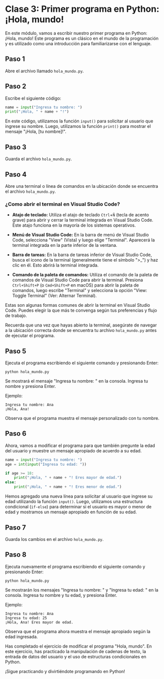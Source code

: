 # Clase 3: Primer programa en Python: ¡Hola, mundo!

En este módulo, vamos a escribir nuestro primer programa en Python: ¡Hola, mundo! Este programa es un clásico en el mundo de la programación y es utilizado como una introducción para familiarizarse con el lenguaje.

## Paso 1

Abre el archivo llamado `hola_mundo.py`.

## Paso 2

Escribe el siguiente código:

```python
name = input("Ingresa tu nombre: ")
print("¡Hola, " + name + "!")
```

En este código, utilizamos la función `input()` para solicitar al usuario que ingrese su nombre. Luego, utilizamos la función `print()` para mostrar el mensaje "¡Hola, [tu nombre]!".

## Paso 3

Guarda el archivo `hola_mundo.py`.

## Paso 4

Abre una terminal o línea de comandos en la ubicación donde se encuentra el archivo `hola_mundo.py`.

### ¿Como abrir el terminal en Visual Studio Code?

- **Atajo de teclado:** Utiliza el atajo de teclado `Ctrl`+`Ñ` (tecla de acento grave) para abrir y cerrar la terminal integrada en Visual Studio Code. Este atajo funciona en la mayoría de los sistemas operativos.

- **Menú de Visual Studio Code:** En la barra de menú de Visual Studio Code, selecciona "View" (Vista) y luego elige "Terminal". Aparecerá la terminal integrada en la parte inferior de la ventana.

- **Barra de tareas:** En la barra de tareas inferior de Visual Studio Code, busca el icono de la terminal (generalmente tiene el símbolo ">\_") y haz clic en él. Esto abrirá la terminal integrada.

- **Comando de la paleta de comandos:** Utiliza el comando de la paleta de comandos de Visual Studio Code para abrir la terminal. Presiona `Ctrl+Shift+P` (o `Cmd+Shift+P` en macOS) para abrir la paleta de comandos, luego escribe "Terminal" y selecciona la opción "View: Toggle Terminal" (Ver: Alternar Terminal).

Estas son algunas formas comunes de abrir la terminal en Visual Studio Code. Puedes elegir la que más te convenga según tus preferencias y flujo de trabajo.

Recuerda que una vez que hayas abierto la terminal, asegúrate de navegar a la ubicación correcta donde se encuentra tu archivo `hola_mundo.py` antes de ejecutar el programa.

## Paso 5

Ejecuta el programa escribiendo el siguiente comando y presionando Enter:

```shell
python hola_mundo.py
```

Se mostrará el mensaje "Ingresa tu nombre: " en la consola. Ingresa tu nombre y presiona Enter.

Ejemplo:

```
Ingresa tu nombre: Ana
¡Hola, Ana!
```

Observa que el programa muestra el mensaje personalizado con tu nombre.

## Paso 6

Ahora, vamos a modificar el programa para que también pregunte la edad del usuario y muestre un mensaje apropiado de acuerdo a su edad.

```python
name = input("Ingresa tu nombre: ")
age = int(input("Ingresa tu edad: "))

if age >= 18:
    print("¡Hola, " + name + "! Eres mayor de edad.")
else:
    print("¡Hola, " + name + "! Eres menor de edad.")
```

Hemos agregado una nueva línea para solicitar al usuario que ingrese su edad utilizando la función `input()`. Luego, utilizamos una estructura condicional (`if-else`) para determinar si el usuario es mayor o menor de edad y mostramos un mensaje apropiado en función de su edad.

## Paso 7

Guarda los cambios en el archivo `hola_mundo.py`.

## Paso 8

Ejecuta nuevamente el programa escribiendo el siguiente comando y presionando Enter:

```shell
python hola_mundo.py
```

Se mostrarán los mensajes "Ingresa tu nombre: " y "Ingresa tu edad: " en la consola. Ingresa tu nombre y tu edad, y presiona Enter.

Ejemplo:

```
Ingresa tu nombre: Ana
Ingresa tu edad: 25
¡Hola, Ana! Eres mayor de edad.
```

Observa que el programa ahora muestra el mensaje apropiado según la edad ingresada.

Has completado el ejercicio de modificar el programa "Hola, mundo". En este ejercicio, has practicado la manipulación de cadenas de texto, la entrada de datos del usuario y el uso de estructuras condicionales en Python.

¡Sigue practicando y divirtiéndote programando en Python!

